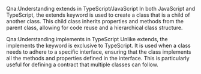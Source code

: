 Qna:Understanding extends in TypeScript/JavaScript
In both JavaScript and TypeScript, the extends keyword is used to create a class that is a child of another class. This child class inherits properties and methods from the parent class, allowing for code reuse and a hierarchical class structure.
<!-- for EXAMPLE  go to index2.ts start 74 line-->

Qna:Understanding implements in TypeScript
Unlike extends, the implements the keyword is exclusive to TypeScript.
It is used when a class needs to adhere to a specific interface, ensuring that the class implements all the methods and properties defined in the interface. This is particularly useful for defining a contract that multiple classes can follow.
<!-- for example go to index2.js file -->
